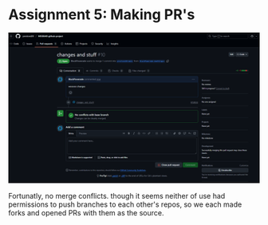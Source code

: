 # Assignment 5: Making PR's

![My PR to preston's repo](prprprpr.png)

Fortunatly, no merge conflicts. though it seems neither of use had permissions to push branches to each other's repos, so we each made forks and opened PRs with them as the source.